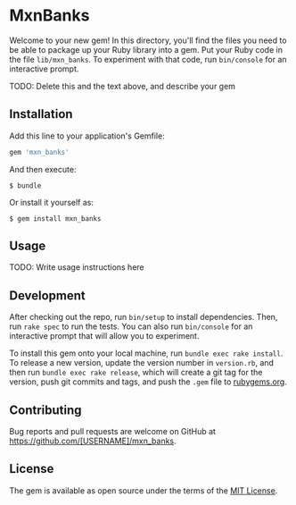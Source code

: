 # MxnBanks

Welcome to your new gem! In this directory, you'll find the files you need to be able to package up your Ruby library into a gem. Put your Ruby code in the file `lib/mxn_banks`. To experiment with that code, run `bin/console` for an interactive prompt.

TODO: Delete this and the text above, and describe your gem

## Installation

Add this line to your application's Gemfile:

```ruby
gem 'mxn_banks'
```

And then execute:

    $ bundle

Or install it yourself as:

    $ gem install mxn_banks

## Usage

TODO: Write usage instructions here

## Development

After checking out the repo, run `bin/setup` to install dependencies. Then, run `rake spec` to run the tests. You can also run `bin/console` for an interactive prompt that will allow you to experiment.

To install this gem onto your local machine, run `bundle exec rake install`. To release a new version, update the version number in `version.rb`, and then run `bundle exec rake release`, which will create a git tag for the version, push git commits and tags, and push the `.gem` file to [rubygems.org](https://rubygems.org).

## Contributing

Bug reports and pull requests are welcome on GitHub at https://github.com/[USERNAME]/mxn_banks.

## License

The gem is available as open source under the terms of the [MIT License](http://opensource.org/licenses/MIT).
